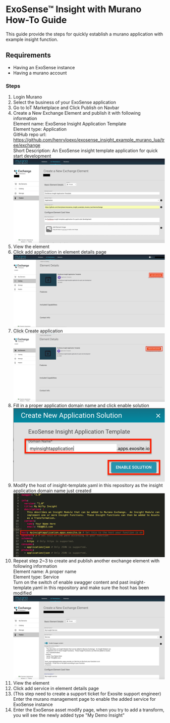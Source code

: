 # ExoSense™ Insight with Murano How-To Guide

This guide provide the steps for quickly establish a murano application with example insight function.

## Requirements
* Having an ExoSense instance
* Having a murano account 

### Steps
1. Login Murano
2. Select the business of your ExoSense application
3. Go to IoT Marketplace and Click Publish on Navbar
4. Create a New Exchange Element and publish it with following information  
Element name: ExoSense Insight Application Template  
Element type: Application  
GitHub repo url: https://github.com/henryloexo/exosense_insight_example_murano_lua/tree/exchange  
Short Description: An ExoSense insight template application for quick start development  
![](./docimages/publish-private-exchange-element.png)
5. View the element 
6. Click add application in element details page
![](./docimages/add-application.png)
7. Click Create application
![](./docimages/create-application.png)
8. Fill in a proper application domain name and click enable solution
![](./docimages/enable-solution.png)
9. Modify the host of insight-template.yaml in this repository as the insight application domain name just created
![](./docimages/modify-host.png)
10. Repeat step 2~3 to create and publish another exchange element with following information  
Element name: A proper name  
Element type: Service  
Turn on the switch of enable swagger content and past insight-template.yaml in this repository and make sure the host has been modified  
![](./docimages/create-insight-service-element.png)
11. View the element 
12. Click add service in element details page
13. (This step need to create a support ticket for Exosite support engineer)  
Enter the murano management page to enable the added service for ExoSense instance
14. Enter the ExoSense asset modify page, when you try to add a transform, you will see the newly added type "My Demo Insight"
